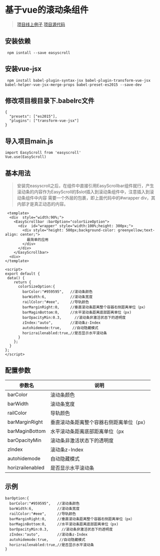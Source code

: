 # 基于vue的滚动条组件
> [项目线上例子](https://garveyzuo.github.io/easyscroll.github.io/#/)
> [项目源代码](https://github.com/GarveyZuo/EasyScroll)
##  安装依赖
```
 npm isntall --save easyscroll
```
## 安装vue-jsx
```
 npm install babel-plugin-syntax-jsx babel-plugin-transform-vue-jsx babel-helper-vue-jsx-merge-props babel-preset-es2015 --save-dev
 ```
## 修改项目根目录下.babelrc文件
```
{
  "presets": ["es2015"],
  "plugins": ["transform-vue-jsx"]
}
```
## 导入项目main.js
```
import EasyScroll from 'easyscroll'
Vue.use(EasyScroll)
```

## 基本用法

> 安装完easyscroll之后，在组件中直接引用EasyScrollbar组件就行，产生滚动条的内容作为EasyScroll的$slot插入到滚动条组件中，注意插入到滚动条组件中内容 需要一个外层的包裹，即上面代码中的#wrapper div，其内部才是真正动态的内容。

```
 <template>
  <div  style="width:90%;">
    <EasyScrollbar :barOption="colorSizeOption">
      <div  id="wrapper" style="width:100%;height: 300px;">
        <div style="height: 500px;background-color: greenyellow;text-align: center;">
          最简单的应用
        </div>
      </div>
    </EasyScrollbar>
  <div>
</template>

<script>
export default {
 data() {
    return {
      colorSizeOption:{
        barColor:"#959595",   //滚动条颜色
        barWidth:6,           //滚动条宽度
        railColor:"#eee",     //导轨颜色
        barMarginRight:0,     //垂直滚动条距离整个容器右侧距离单位（px）
        barMaginBottom:0,     //水平滚动条距离底部距离单位（px)
        barOpacityMin:0.3,      //滚动条非激活状态下的透明度
        zIndex:"auto",        //滚动条z-Index
        autohidemode:true,     //自动隐藏模式
        horizrailenabled:true,//是否显示水平滚动条
      }
    };
  }
};
</script>

```

## 配置参数

参数名|说明
---|---
barColor|滚动条颜色
barWidth|滚动条宽度
railColor|导轨颜色
barMarginRight|垂直滚动条距离整个容器右侧距离单位（px）
barMaginBottom|水平滚动条距离底部距离单位（px
barOpacityMin|滚动条非激活状态下的透明度
zIndex|滚动条z-Index
autohidemode|自动隐藏模式
horizrailenabled|是否显示水平滚动条
## 示例
```
barOption:{
  barColor:"#959595",   //滚动条颜色
  barWidth:6,           //滚动条宽度
  railColor:"#eee",     //导轨颜色
  barMarginRight:0,     //垂直滚动条距离整个容器右侧距离单位（px）
  barMaginBottom:0,     //水平滚动条距离底部距离单位（px)
  barOpacityMin:0.3,      //滚动条非激活状态下的透明度
  zIndex:"auto",        //滚动条z-Index
  autohidemode:true,     //自动隐藏模式
  horizrailenabled:true,//是否显示水平滚动条
}
```
